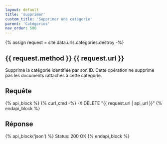 ```yaml
---
layout: default
title: 'supprimer'
custom_title: 'Supprimer une catégorie'
parent: 'Catégories'
nav_order: 500
---
```

{% assign request = site.data.urls.categories.destroy -%}
## {{ request.method }} {{ request.url }}

Supprime la catégorie identifiée par son ID. Cette opération ne supprime pas les documents rattachés à cette catégorie.

## Requête

{% api_block %}
{% curl_cmd -%}
-X DELETE "{{ request.url | api_url }}"
{% endapi_block %}

## Réponse

{% api_block('json') %}
Status: 200 OK
{% endapi_block %}
